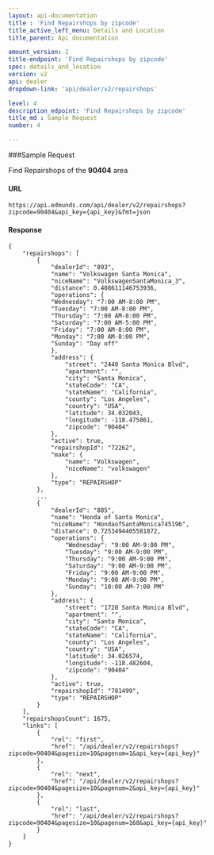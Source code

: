 ```yaml
---
layout: api-documentation
title : 'Find Repairshops by zipcode'
title_active_left_menu: Details and Location
title_parent: Api documentation

amount_version: 2
title-endpoint: 'Find Repairshops by zipcode'
spec: details_and_location
version: v2
api: dealer
dropdown-link: 'api/dealer/v2/repairshops'

level: 4
description_edpoint: 'Find Repairshops by zipcode'
title_md : Sample Request
number: 4

---
```


###Sample Request

Find Repairshops of the **90404** area

#### URL

    https://api.edmunds.com/api/dealer/v2/repairshops?zipcode=90404&api_key={api_key}&fmt=json

#### Response

    {
        "repairshops": [
            {
                "dealerId": "893",
                "name": "Volkswagen Santa Monica",
                "niceName": "VolkswagenSantaMonica_3",
                "distance": 0.408611146753936,
                "operations": {
                "Wednesday": "7:00 AM-8:00 PM",
                "Tuesday": "7:00 AM-8:00 PM",
                "Thursday": "7:00 AM-8:00 PM",
                "Saturday": "7:00 AM-5:00 PM",
                "Friday": "7:00 AM-8:00 PM",
                "Monday": "7:00 AM-8:00 PM",
                "Sunday": "Day off"
                },
                "address": {
                    "street": "2440 Santa Monica Blvd",
                    "apartment": "",
                    "city": "Santa Monica",
                    "stateCode": "CA",
                    "stateName": "California",
                    "county": "Los Angeles",
                    "country": "USA",
                    "latitude": 34.032043,
                    "longitude": -118.475861,
                    "zipcode": "90404"
                },
                "active": true,
                "repairshopId": "72262",
                "make": {
                    "name": "Volkswagen",
                    "niceName": "volkswagen"
                },
                "type": "REPAIRSHOP"
            },
            ...
            {
                "dealerId": "885",
                "name": "Honda of Santa Monica",
                "niceName": "HondaofSantaMonica745196",
                "distance": 0.7253494405581872,
                "operations": {
                    "Wednesday": "9:00 AM-9:00 PM",
                    "Tuesday": "9:00 AM-9:00 PM",
                    "Thursday": "9:00 AM-9:00 PM",
                    "Saturday": "9:00 AM-9:00 PM",
                    "Friday": "9:00 AM-9:00 PM",
                    "Monday": "9:00 AM-9:00 PM",
                    "Sunday": "10:00 AM-7:00 PM"
                },
                "address": {
                    "street": "1720 Santa Monica Blvd",
                    "apartment": "",
                    "city": "Santa Monica",
                    "stateCode": "CA",
                    "stateName": "California",
                    "county": "Los Angeles",
                    "country": "USA",
                    "latitude": 34.026574,
                    "longitude": -118.482604,
                    "zipcode": "90404"
                },
                "active": true,
                "repairshopId": "781499",
                "type": "REPAIRSHOP"
            }
        ],
        "repairshopsCount": 1675,
        "links": [
            {
                "rel": "first",
                "href": "/api/dealer/v2/repairshops?zipcode=90404&pagesize=10&pagenum=1&api_key={api_key}"
            },
            {
                "rel": "next",
                "href": "/api/dealer/v2/repairshops?zipcode=90404&pagesize=10&pagenum=2&api_key={api_key}"
            },
            {
                "rel": "last",
                "href": "/api/dealer/v2/repairshops?zipcode=90404&pagesize=10&pagenum=168&api_key={api_key}"
            }
        ]
    }
        
